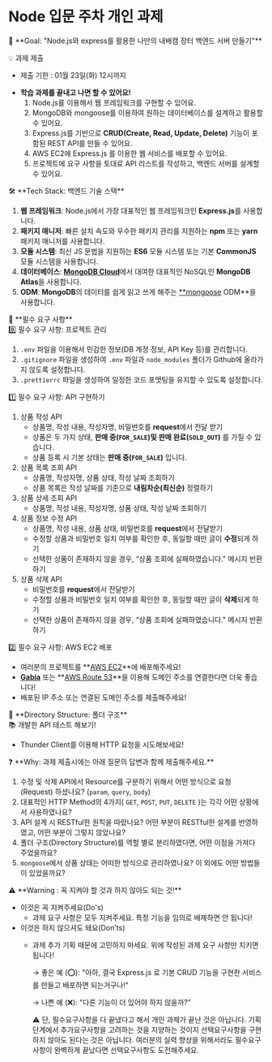 # Node 입문 주차 개인 과제

<aside>
🏁 **Goal:  "Node.js와 express를 활용한 나만의 내배캠 장터 백엔드 서버 만들기"**

</aside>
<aside>
  
💡 과제 제출
- 제출 기한 : 01월 23일(화) 12시까지
</aside>

  
- **학습 과제를 끝내고 나면 할 수 있어요!**
    1. Node.js를 이용해서 웹 프레임워크를 구현할 수 있어요.
    2. MongoDB와 mongoose를 이용하여 원하는 데이터베이스를 설계하고 활용할 수 있어요.
    3. Express.js를 기반으로 **CRUD(Create, Read, Update, Delete)** 기능이 포함된 REST API를 만들 수 있어요.
    4. AWS EC2에 Express.js 를 이용한 웹 서비스를 배포할 수 있어요.
    5. 프로젝트에 요구 사항을 토대로 API 리스트를 작성하고, 백엔드 서버를 설계할 수 있어요.

<aside>
🛠️ **Tech Stack: 백엔드 기술 스택**

</aside>

1. **웹 프레임워크**: Node.js에서 가장 대표적인 웹 프레임워크인 **Express.js**를 사용합니다.
2. **패키지 매니저**: 빠른 설치 속도와 우수한 패키지 관리를 지원하는 **npm** 또는 **yarn** 패키지 매니저를 사용합니다.
3. **모듈 시스템**: 최신 JS 문법을 지원하는 **ES6** 모듈 시스템 또는 기본 **CommonJS** 모듈 시스템을 사용합니다.
4. **데이터베이스**: [**MongoDB Cloud**](https://www.mongodb.com/products/platform/cloud)에서 대여한 대표적인 NoSQL인 **MongoDB Atlas**을 사용합니다.
5. **ODM**: **MongoDB**의 데이터를 쉽게 읽고 쓰게 해주는 [**mongoose](https://mongoosejs.com/docs/guide.html) ODM**을 사용합니다.

<aside>
🚩 **필수 요구 사항**

</aside>

<aside>
0️⃣ 필수 요구 사항: 프로젝트 관리

</aside>

1. `.env` 파일을 이용해서 민감한 정보(DB 계정 정보, API Key 등)를 관리합니다.
2. `.gitignore` 파일을 생성하여 `.env` 파일과 `node_modules` 폴더가 Github에 올라가지 않도록 설정합니다.
3. `.prettierrc` 파일을 생성하여 일정한 코드 포맷팅을 유지할 수 있도록 설정합니다.

<aside>
1️⃣ 필수 요구 사항: API 구현하기

</aside>

1. 상품 작성 API
    - 상품명, 작성 내용, 작성자명, 비밀번호를 **request**에서 전달 받기
    - 상품은 두 가지 상태, **판매 중(`FOR_SALE`)및 판매 완료(`SOLD_OUT`)** 를 가질 수 있습니다.
    - 상품 등록 시 기본 상태는 **판매 중(`FOR_SALE`)** 입니다.
2. 상품 목록 조회 API
    - 상품명, 작성자명, 상품 상태, 작성 날짜 조회하기
    - 상품 목록은 작성 날짜를 기준으로 **내림차순(최신순)** 정렬하기
3. 상품 상세 조회 API
    - 상품명, 작성 내용, 작성자명, 상품 상태, 작성 날짜 조회하기
4. 상품 정보 수정 API
    - 상품명, 작성 내용, 상품 상태, 비밀번호를 **request**에서 전달받기
    - 수정할 상품과 비밀번호 일치 여부를 확인한 후, 동일할 때만 글이 **수정**되게 하기
    - 선택한 상품이 존재하지 않을 경우, “상품 조회에 실패하였습니다." 메시지 반환하기
5. 상품 삭제 API
    - 비밀번호를 **request**에서 전달받기
    - 수정할 상품과 비밀번호 일치 여부를 확인한 후, 동일할 때만 글이 **삭제**되게 하기
    - 선택한 상품이 존재하지 않을 경우, “상품 조회에 실패하였습니다." 메시지 반환하기

<aside>
2️⃣ 필수 요구 사항: AWS EC2 배포

</aside>

- 여러분의 프로젝트를 **[AWS EC2](https://ap-northeast-2.console.aws.amazon.com/ec2)**에 배포해주세요!
- **[Gabia](https://gabia.com/)** 또는 **[AWS Route 53](https://us-east-1.console.aws.amazon.com/route53/v2/)**을 이용해 도메인 주소를 연결한다면 더욱 좋습니다!
- 배포된 IP 주소 또는 연결된 도메인 주소를 제출해주세요!

<aside>
📔 **Directory Structure: 폴더 구조**

</aside>
<aside>
📚 개발한 API 테스트 해보기!

</aside>

- Thunder Client를 이용해 HTTP 요청을 시도해보세요!

<aside>
❓ **Why: 과제 제출시에는 아래 질문의 답변과 함께 제출해주세요.**

</aside>

1. 수정 및 삭제 API에서 Resource를 구분하기 위해서 어떤 방식으로 요청(Request) 하셨나요? (`param`, `query`, `body`)
2. 대표적인 HTTP Method의 4가지( `GET`, `POST`, `PUT`, `DELETE` )는 각각 어떤 상황에서 사용하였나요?
3. API 설계 시 RESTful한 원칙을 따랐나요? 어떤 부분이 RESTful한 설계를 반영하였고, 어떤 부분이 그렇지 않았나요?
4. 폴더 구조(Directory Structure)를 역할 별로 분리하였다면, 어떤 이점을 가져다 주었을까요?
5. `mongoose`에서 상품 상태는 어떠한 방식으로 관리하였나요? 이 외에도 어떤 방법들이 있었을까요?

<aside>
⚠️ **Warning : 꼭 지켜야 할 것과 하지 않아도 되는 것!**

</aside>

- 이것은 꼭 지켜주세요(Do's)
    - 과제 요구 사항은 모두 지켜주세요. 특정 기능을 임의로 배제하면 안 됩니다!
- 이것은 하지 않으셔도 돼요(Don'ts)
    - 과제 추가 기획 때문에 고민하지 마세요. 위에 작성된 과제 요구 사항만 지키면 됩니다!
        
        → 좋은 예 (⭕): "아하, 결국 Express.js 로 기본 CRUD 기능을 구현한 서비스를 만들고 배포하면 되는거구나!"
        
        → 나쁜 예 (❌): "다른 기능이 더 있어야 하지 않을까?"
        
        ⚠️ 단, 필수요구사항을 다 끝냈다고 해서 개인 과제가 끝난 것은 아닙니다. 기획 단계에서 추가요구사항을 고려하는 것을 지양하는 것이지 선택요구사항을 구현하지 않아도 된다는 것은 아닙니다. 여러분의 실력 향상을 위해서라도 필수요구사항이 완벽하게 끝났다면 선택요구사항도 도전해주세요. 
        


